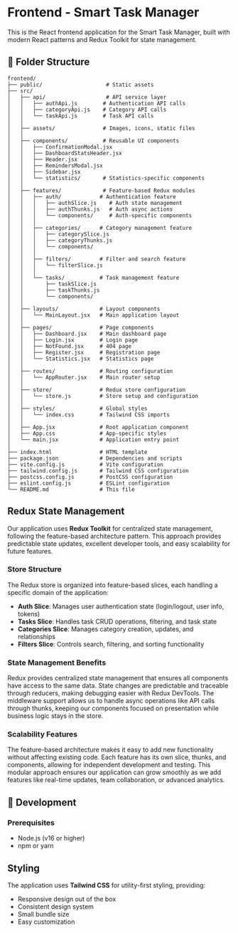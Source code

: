# Frontend - Smart Task Manager

This is the React frontend application for the Smart Task Manager, built with modern React patterns and Redux Toolkit for state management.

## 📁 Folder Structure

```
frontend/
├── public/                    # Static assets
├── src/
│   ├── api/                   # API service layer
│   │   ├── authApi.js        # Authentication API calls
│   │   ├── categoryApi.js    # Category API calls
│   │   └── taskApi.js        # Task API calls
│   │
│   ├── assets/               # Images, icons, static files
│   │
│   ├── components/           # Reusable UI components
│   │   ├── ConfirmationModal.jsx
│   │   ├── DashboardStatsHeader.jsx
│   │   ├── Header.jsx
│   │   ├── RemindersModal.jsx
│   │   ├── Sidebar.jsx
│   │   └── statistics/       # Statistics-specific components
│   │
│   ├── features/             # Feature-based Redux modules
│   │   ├── auth/            # Authentication feature
│   │   │   ├── authSlice.js    # Auth state management
│   │   │   ├── authThunks.js   # Auth async actions
│   │   │   └── components/     # Auth-specific components
│   │   │
│   │   ├── categories/      # Category management feature
│   │   │   ├── categorySlice.js
│   │   │   ├── categoryThunks.js
│   │   │   └── components/
│   │   │
│   │   ├── filters/         # Filter and search feature
│   │   │   └── filterSlice.js
│   │   │
│   │   └── tasks/           # Task management feature
│   │       ├── taskSlice.js
│   │       ├── taskThunks.js
│   │       └── components/
│   │
│   ├── layouts/             # Layout components
│   │   └── MainLayout.jsx   # Main application layout
│   │
│   ├── pages/               # Page components
│   │   ├── Dashboard.jsx    # Main dashboard page
│   │   ├── Login.jsx        # Login page
│   │   ├── NotFound.jsx     # 404 page
│   │   ├── Register.jsx     # Registration page
│   │   └── Statistics.jsx   # Statistics page
│   │
│   ├── routes/              # Routing configuration
│   │   └── AppRouter.jsx    # Main router setup
│   │
│   ├── store/               # Redux store configuration
│   │   └── store.js         # Store setup and configuration
│   │
│   ├── styles/              # Global styles
│   │   └── index.css        # Tailwind CSS imports
│   │
│   ├── App.jsx              # Root application component
│   ├── App.css              # App-specific styles
│   └── main.jsx             # Application entry point
│
├── index.html               # HTML template
├── package.json             # Dependencies and scripts
├── vite.config.js           # Vite configuration
├── tailwind.config.js       # Tailwind CSS configuration
├── postcss.config.js        # PostCSS configuration
├── eslint.config.js         # ESLint configuration
└── README.md                # This file
```

## Redux State Management

Our application uses **Redux Toolkit** for centralized state management, following the feature-based architecture pattern. This approach provides predictable state updates, excellent developer tools, and easy scalability for future features.

### **Store Structure**
The Redux store is organized into feature-based slices, each handling a specific domain of the application:

- **Auth Slice**: Manages user authentication state (login/logout, user info, tokens)
- **Tasks Slice**: Handles task CRUD operations, filtering, and task state
- **Categories Slice**: Manages category creation, updates, and relationships
- **Filters Slice**: Controls search, filtering, and sorting functionality

### **State Management Benefits**
Redux provides centralized state management that ensures all components have access to the same data. State changes are predictable and traceable through reducers, making debugging easier with Redux DevTools. The middleware support allows us to handle async operations like API calls through thunks, keeping our components focused on presentation while business logic stays in the store.

### **Scalability Features**
The feature-based architecture makes it easy to add new functionality without affecting existing code. Each feature has its own slice, thunks, and components, allowing for independent development and testing. This modular approach ensures our application can grow smoothly as we add features like real-time updates, team collaboration, or advanced analytics.

## 🚀 Development

### Prerequisites
- Node.js (v16 or higher)
- npm or yarn
## Styling

The application uses **Tailwind CSS** for utility-first styling, providing:
- Responsive design out of the box
- Consistent design system
- Small bundle size
- Easy customization
